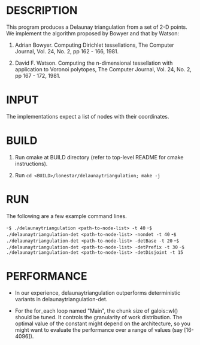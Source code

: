 DESCRIPTION 
===========

This program produces a Delaunay triangulation from a set of 2-D points. We 
implement the algorithm proposed by Bowyer and that by Watson:

1. Adrian Bowyer. Computing Dirichlet tessellations, The Computer Journal, 
Vol. 24, No. 2, pp 162 - 166, 1981.

2. David F. Watson. Computing the n-dimensional tessellation with application to 
Voronoi polytopes, The Computer Journal, Vol. 24, No. 2, pp 167 - 172, 1981. 


INPUT
===========

The implementations expect a list of nodes with their coordinates.


BUILD
===========

1. Run cmake at BUILD directory (refer to top-level README for cmake instructions).

2. Run `cd <BUILD>/lonestar/delaunaytriangulation; make -j`


RUN
===========

The following are a few example command lines.

-`$ ./delaunaytriangulation <path-to-node-list> -t 40`
-`$ ./delaunaytriangulation-det <path-to-node-list> -nondet -t 40`
-`$ ./delaunaytriangulation-det <path-to-node-list> -detBase -t 20`
-`$ ./delaunaytriangulation-det <path-to-node-list> -detPrefix -t 30`
-`$ ./delaunaytriangulation-det <path-to-node-list> -detDisjoint -t 15`


PERFORMANCE
===========

- In our experience, delaunaytriangulation outperforms deterministic variants in 
delaunaytriangulation-det.

- For the for_each loop named "Main", the chunk size of galois::wl<CA>() should be 
tuned. It controls the granularity of work distribution. The optimal value of the 
constant might depend on the architecture, so you might want to evaluate the 
performance over a range of values (say [16-4096]).
